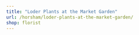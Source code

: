 ```yaml
---
title: "Loder Plants at the Market Garden"
url: /horsham/loder-plants-at-the-market-garden/
shop: florist
---
```

